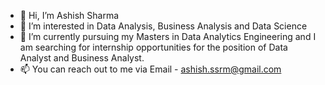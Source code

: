 - 👋 Hi, I’m Ashish Sharma
- 👀 I’m interested in Data Analysis, Business Analysis and Data Science
- 🌱 I’m currently pursuing my Masters in Data Analytics Engineering and I am searching for internship opportunities for the position of Data Analyst and Business Analyst. 
- 📫 You can reach out to me via Email - ashish.ssrm@gmail.com

<!---
ashish270299/ashish270299 is a ✨ special ✨ repository because its `README.md` (this file) appears on your GitHub profile.
You can click the Preview link to take a look at your changes.
--->
